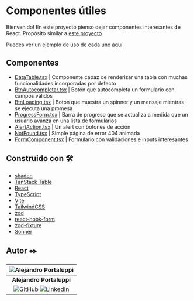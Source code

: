 # Componentes útiles

Bienvenido! En este proyecto pienso dejar componentes interesantes de React. Propósito similar a [este proyecto](https://github.com/Ale6100/codigos-utiles-ap.git)

Puedes ver un ejemplo de uso de cada uno [aquí](https://miscomponentes.netlify.app/)

## Componentes

* [DataTable.tsx](/src/components/tabla/DataTable.tsx) | Componente capaz de renderizar una tabla con muchas funcionalidades incorporadas por defecto
* [BtnAutocompletar.tsx](/src/components/BtnAutoCompletar/BtnAutocompletar.tsx) | Botón que autocompleta un formulario con campos válidos
* [BtnLoading.tsx](/src/components/BtnLoading/BtnLoading.tsx) | Botón que muestra un spinner y un mensaje mientras se ejecuta una promesa
* [ProgressForm.tsx](/src/components/ProgressForm/ProgressForm.tsx) | Barra de progreso que se actualiza a medida que un usuario avanza en una lista de formularios
* [AlertAction.tsx](/src/components/Alert/AlertAction.tsx) | Un alert con botones de acción
* [NotFound.tsx](/src/components/BtnLoading/BtnLoading.tsx) | Simple página de error 404 animada
* [FormComponent.tsx](/src/components/Formulario/FormComponent.tsx) | Formulario con validaciones e inputs interesantes

## Construido con 🛠️

* [shadcn](https://ui.shadcn.com/)
* [TanStack Table](https://tanstack.com/table/latest/docs/introduction)
* [React](https://es.react.dev/)
* [TypeScript](https://www.typescriptlang.org/)
* [Vite](https://vite.dev/)
* [TailwindCSS](https://tailwindcss.com/)
* [zod](https://zod.dev/)
* [react-hook-form](https://react-hook-form.com/)
* [zod-fixture](https://github.com/timdeschryver/zod-fixture)
* [Sonner](https://sonner.emilkowal.ski/getting-started)

## Autor ✒️

| ![Alejandro Portaluppi](https://avatars.githubusercontent.com/u/107259761?size=50)
|:-:
| **Alejandro Portaluppi**
|[![GitHub](https://img.shields.io/badge/github-%23121011.svg?&style=for-the-badge&logo=github&logoColor=white)](https://github.com/Ale6100) [![LinkedIn](https://img.shields.io/badge/linkedin%20-%230077B5.svg?&style=for-the-badge&logo=linkedin&logoColor=white)](https://www.linkedin.com/in/alejandro-portaluppi)

